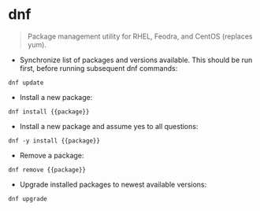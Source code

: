 # dnf

> Package management utility for RHEL, Feodra, and CentOS (replaces yum).

- Synchronize list of packages and versions available. This should be run first, before running subsequent dnf commands:

`dnf update`

- Install a new package:

`dnf install {{package}}`

- Install a new package and assume yes to all questions:

`dnf -y install {{package}}`

- Remove a package:

`dnf remove {{package}}`

- Upgrade installed packages to newest available versions:

`dnf upgrade`
